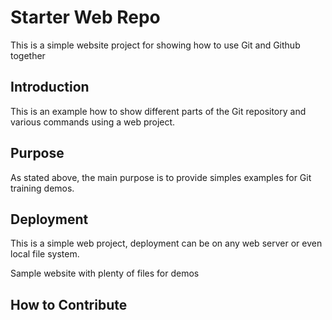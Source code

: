 # Starter Web Repo

This is a simple website project for
showing how to use Git and Github together


## Introduction

This is an example how to show different parts
of the Git repository and various commands
using a web project.

## Purpose

As stated above, the main purpose is to
provide simples examples for Git training
demos.

## Deployment

This is a simple web project, deployment
can be on any web server or even local
file system.

Sample website with plenty of files for demos

## How to Contribute